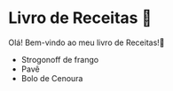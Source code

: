 # Livro de Receitas :birthday: 
Olá! Bem-vindo ao meu livro de Receitas!:wave: 

 - Strogonoff de frango
 - Pavê
 - Bolo de Cenoura
